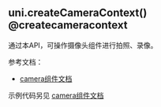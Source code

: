 ## uni.createCameraContext() @createcameracontext

<!-- UTSAPIJSON.createCameraContext.description -->

通过本API，可操作摄像头组件进行拍照、录像。

参考文档：
- [camera组件文档](../component/camera.md)

<!-- UTSAPIJSON.createCameraContext.compatibility -->

<!-- UTSAPIJSON.createCameraContext.param -->

<!-- UTSAPIJSON.createCameraContext.returnValue -->

<!-- UTSAPIJSON.createCameraContext.example -->

<!-- UTSAPIJSON.createCameraContext.tutorial -->

示例代码另见 [camera组件文档](../component/camera.md)
<!-- UTSAPIJSON.createCameraContext.example -->

<!-- UTSAPIJSON.general_type.name -->

<!-- UTSAPIJSON.general_type.param -->